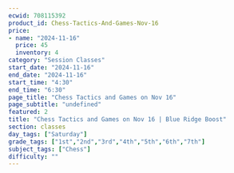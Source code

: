 ```yaml
---
ecwid: 708115392
product_id: Chess-Tactics-And-Games-Nov-16
price:
- name: "2024-11-16"
  price: 45
  inventory: 4
category: "Session Classes"
start_date: "2024-11-16"
end_date: "2024-11-16"
start_time: "4:30"
end_time: "6:30"
page_title: "Chess Tactics and Games on Nov 16"
page_subtitle: "undefined"
featured: 2
title: "Chess Tactics and Games on Nov 16 | Blue Ridge Boost"
section: classes
day_tags: ["Saturday"]
grade_tags: ["1st","2nd","3rd","4th","5th","6th","7th"]
subject_tags: ["Chess"]
difficulty: ""
---
```


